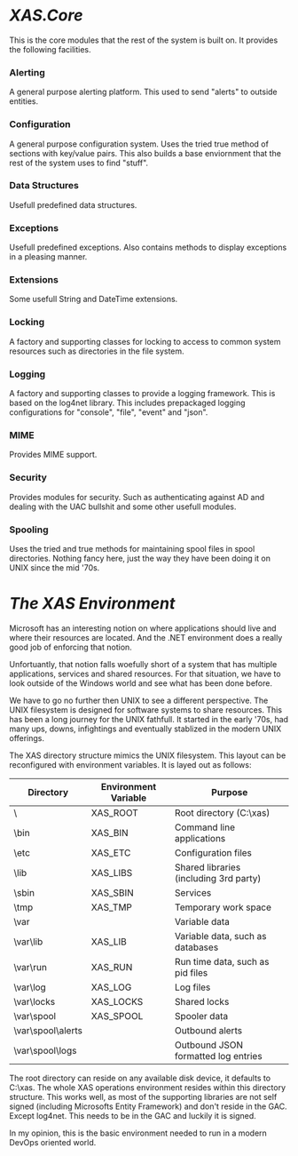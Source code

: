 ﻿# ***XAS.Core***

This is the core modules that the rest of the system is built on. It provides
the following facilities.

### Alerting

A general purpose alerting platform. This used to send "alerts" to outside 
entities.

### Configuration

A general purpose configuration system. Uses the tried true method of sections
with key/value pairs. This also builds a base enviornment that the rest of the
system uses to find "stuff".

### Data Structures

Usefull predefined data structures.

### Exceptions

Usefull predefined exceptions. Also contains methods to display exceptions in
a pleasing manner.

### Extensions

Some usefull String and DateTime extensions.

### Locking

A factory and supporting classes for locking to access to common system 
resources such as directories in the file system.

### Logging

A factory and supporting classes to provide a logging framework. This is
based on the log4net library. This includes prepackaged logging configurations
for "console", "file", "event" and "json".

### MIME

Provides MIME support.

### Security

Provides modules for security. Such as authenticating against AD and 
dealing with the UAC bullshit and some other usefull modules.

### Spooling

Uses the tried and true methods for maintaining spool files in spool
directories. Nothing fancy here, just the way they have been doing it on
UNIX since the mid '70s.

# ***The XAS Environment***

Microsoft has an interesting notion on where applications should live and
where their resources are located. And the .NET environment does a really good
job of enforcing that notion. 

Unfortuantly, that notion falls woefully short of a system that has multiple 
applications, services and shared resources. For that situation, we have to 
look outside of the Windows world and see what has been done before. 

We have to go no further then UNIX to see a different perspective. The UNIX 
filesystem is designed for software systems to share resources. This has been 
a long journey for the UNIX fathfull. It started in the early '70s, had many 
ups, downs, infightings and eventually stablized in the modern UNIX offerings.

The XAS directory structure mimics the UNIX filesystem. This layout can be 
reconfigured with environment variables. It is layed out as follows:

Directory | Environment Variable | Purpose
--------- | -------------------- | -------
\ | XAS_ROOT | Root directory (C:\xas\)
\bin | XAS_BIN | Command line applications
\etc | XAS_ETC | Configuration files
\lib | XAS_LIBS | Shared libraries (including 3rd party)
\sbin | XAS_SBIN | Services
\tmp | XAS_TMP | Temporary work space
\var |  | Variable data 
\var\lib | XAS_LIB | Variable data, such as databases
\var\run | XAS_RUN | Run time data, such as pid files
\var\log | XAS_LOG | Log files
\var\locks | XAS_LOCKS | Shared locks
\var\spool | XAS_SPOOL | Spooler data
\var\spool\alerts |  | Outbound alerts
\var\spool\logs |  | Outbound JSON formatted log entries

The root directory can reside on any available disk device, it defaults to
C:\xas. The whole XAS operations environment resides within this directory 
structure. This works well, as most of the supporting libraries are not self 
signed (including Microsofts Entity Framework) and don't reside in the GAC.
Except log4net. This needs to be in the GAC and luckily it is signed. 

In my opinion, this is the basic environment needed to run in a modern
DevOps oriented world.

